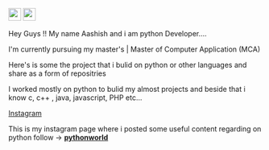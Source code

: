<a href="https://www.instagram.com/aashishkumar12376/"><img src="https://image.flaticon.com/icons/png/512/174/174855.png" width="25px;"></a>
<a href="https://www.linkedin.com/in/aashish-kumar-30698b145/"><img src="https://image.flaticon.com/icons/png/512/174/174857.png" width="25px;"></a>



Hey Guys !! My name Aashish and i am python Developer....

I'm currently pursuing my master's | Master of Computer Application (MCA)

Here's is some the project that i bulid on python or other languages and share as a form of repositries

I worked mostly on python to bulid my almost projects and beside that i know c, c++ , java, javascript, PHP etc...

<a href="https://www.instagram.com/aashishkumar12376/"> Instagram </a>

This is my instagram page where i posted some useful content regarding on python follow -> <a href="https://www.instagram.com/__pythonworld__/"> __pythonworld__ </a>

